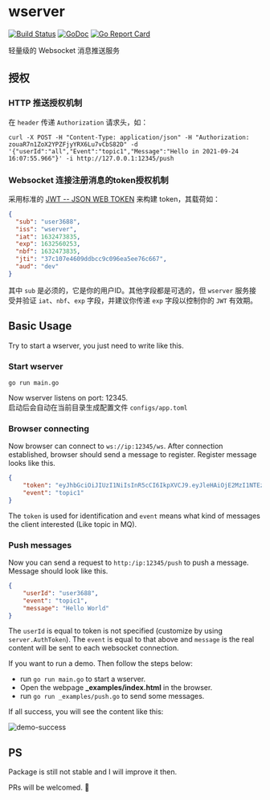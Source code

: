 # wserver

[![Build Status](https://www.travis-ci.org/alfred-zhong/wserver.svg?branch=master)](https://www.travis-ci.org/alfred-zhong/wserver) [![GoDoc](https://godoc.org/github.com/alfred-zhong/wserver?status.svg)](https://godoc.org/github.com/alfred-zhong/wserver) [![Go Report Card](https://goreportcard.com/badge/github.com/alfred-zhong/wserver)](https://goreportcard.com/report/github.com/alfred-zhong/wserver)

轻量级的 Websocket 消息推送服务

## 授权

### HTTP 推送授权机制

在 `header` 传递 `Authorization` 请求头，如：

```shell
curl -X POST -H "Content-Type: application/json" -H "Authorization: zouaR7n1ZoX2YPZFjyYRX6Lu7vCbS82D" -d '{"userId":"all","Event":"topic1","Message":"Hello in 2021-09-24 16:07:55.966"}' -i http://127.0.0.1:12345/push
```

### Websocket 连接注册消息的token授权机制

采用标准的 [JWT -- JSON WEB TOKEN](https://jwt.io/) 来构建 token，其载荷如：

```json
{
  "sub": "user3688",
  "iss": "wserver",
  "iat": 1632473835,
  "exp": 1632560253,
  "nbf": 1632473835,
  "jti": "37c107e4609ddbcc9c096ea5ee76c667",
  "aud": "dev"
}
```

其中 `sub` 是必须的，它是你的用户ID。其他字段都是可选的，但 `wserver` 服务接受并验证 `iat`、`nbf`、`exp` 字段，并建议你传递 `exp` 字段以控制你的 `JWT` 有效期。

## Basic Usage

Try to start a wserver, you just need to write like this.

### Start wserver

```
go run main.go
```

Now wserver listens on port: 12345.  
启动后会自动在当前目录生成配置文件 `configs/app.toml`

### Browser connecting

Now browser can connect to `ws://ip:12345/ws`. After connection established, browser should send a message to register. Register message looks like this.

```json
{
    "token": "eyJhbGciOiJIUzI1NiIsInR5cCI6IkpXVCJ9.eyJleHAiOjE2MzI1NTEzODksInN1YiI6InVzZXIzNjg4In0.EVK26QeHd0d31ZAK0J9xY9wmBAhBRvm5U1sS80D3vIM",
    "event": "topic1"
}
```

The `token` is used for identification and `event` means what kind of messages the client interested (Like topic in MQ). 

### Push messages

Now you can send a request to `http:/ip:12345/push` to push a message. Message should look like this.

```json
{
    "userId": "user3688",
    "event": "topic1",
    "message": "Hello World"
}
```

The `userId` is equal to token is not specified (customize by using `server.AuthToken`). The `event` is equal to that above and `message` is the real content will be sent to each websocket connection.

If you want to run a demo. Then follow the steps below:

* run `go run main.go` to start a wserver.
* Open the webpage **_examples/index.html** in the browser.
* run `go run _examples/push.go` to send some messages.

If all success, you will see the content like this:

![demo-success](./demo-success.png)

## PS

Package is still not stable and I will improve it then. 

PRs will be welcomed. 🍺
